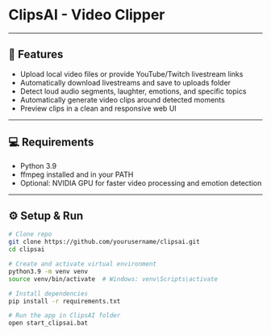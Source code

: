 # ClipsAI - Video Clipper

---

## 🚀 Features

- Upload local video files or provide YouTube/Twitch livestream links  
- Automatically download livestreams and save to uploads folder  
- Detect loud audio segments, laughter, emotions, and specific topics  
- Automatically generate video clips around detected moments  
- Preview clips in a clean and responsive web UI  

---

## 💻 Requirements

- Python 3.9  
- ffmpeg installed and in your PATH  
- Optional: NVIDIA GPU for faster video processing and emotion detection  

---

## ⚙️ Setup & Run

```bash
# Clone repo
git clone https://github.com/yourusername/clipsai.git
cd clipsai

# Create and activate virtual environment
python3.9 -m venv venv
source venv/bin/activate  # Windows: venv\Scripts\activate

# Install dependencies
pip install -r requirements.txt

# Run the app in ClipsAI folder
open start_clipsai.bat
